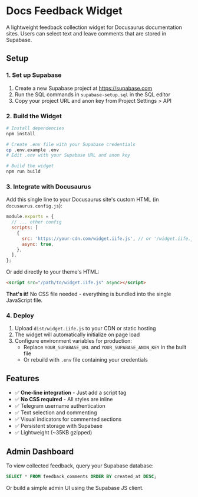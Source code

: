# Docs Feedback Widget

A lightweight feedback collection widget for Docusaurus documentation sites. Users can select text and leave comments that are stored in Supabase.

## Setup

### 1. Set up Supabase

1. Create a new Supabase project at https://supabase.com
2. Run the SQL commands in `supabase-setup.sql` in the SQL editor
3. Copy your project URL and anon key from Project Settings > API

### 2. Build the Widget

```bash
# Install dependencies
npm install

# Create .env file with your Supabase credentials
cp .env.example .env
# Edit .env with your Supabase URL and anon key

# Build the widget
npm run build
```

### 3. Integrate with Docusaurus

Add this single line to your Docusaurus site's custom HTML (in `docusaurus.config.js`):

```js
module.exports = {
  // ... other config
  scripts: [
    {
      src: 'https://your-cdn.com/widget.iife.js', // or '/widget.iife.js' if hosted locally
      async: true,
    },
  ],
};
```

Or add directly to your theme's HTML:

```html
<script src="/path/to/widget.iife.js" async></script>
```

**That's it!** No CSS file needed - everything is bundled into the single JavaScript file.

### 4. Deploy

1. Upload `dist/widget.iife.js` to your CDN or static hosting
2. The widget will automatically initialize on page load
3. Configure environment variables for production:
   - Replace `YOUR_SUPABASE_URL` and `YOUR_SUPABASE_ANON_KEY` in the built file
   - Or rebuild with `.env` file containing your credentials

## Features

- ✅ **One-line integration** - Just add a script tag
- ✅ **No CSS required** - All styles are inline
- ✅ Telegram username authentication
- ✅ Text selection and commenting
- ✅ Visual indicators for commented sections
- ✅ Persistent storage with Supabase
- ✅ Lightweight (~35KB gzipped)

## Admin Dashboard

To view collected feedback, query your Supabase database:

```sql
SELECT * FROM feedback_comments ORDER BY created_at DESC;
```

Or build a simple admin UI using the Supabase JS client.